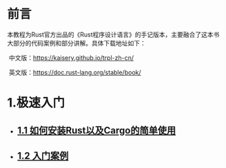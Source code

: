 # 前言

​		本教程为Rust官方出品的《Rust程序设计语言》的手记版本，主要融合了这本书大部分的代码案例和部分讲解。具体下载地址如下：

​		中文版：https://kaisery.github.io/trpl-zh-cn/

​		英文版：https://doc.rust-lang.org/stable/book/



# 1.极速入门

- ## [1.1 如何安装Rust以及Cargo的简单使用](../hello-rust/README.md)

- ## [1.2 入门案例](../hello-rust/hello.rs)

